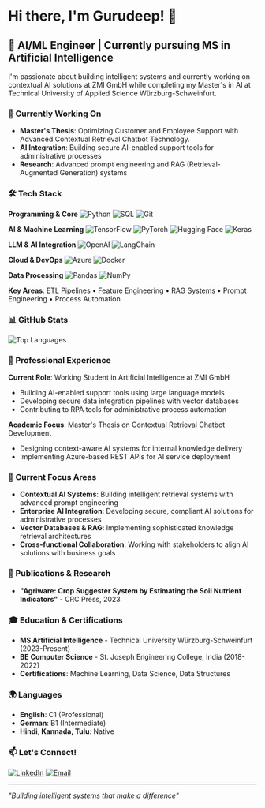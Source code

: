 # Hi there, I'm Gurudeep! 👋

## 🚀 AI/ML Engineer | Currently pursuing MS in Artificial Intelligence

I'm passionate about building intelligent systems and currently working on contextual AI solutions at ZMI GmbH while completing my Master's in AI at Technical University of Applied Science Würzburg-Schweinfurt.

### 🔭 Currently Working On
- **Master's Thesis**: Optimizing Customer and Employee Support with Advanced Contextual Retrieval Chatbot Technology.
- **AI Integration**: Building secure AI-enabled support tools for administrative processes
- **Research**: Advanced prompt engineering and RAG (Retrieval-Augmented Generation) systems

### 🛠️ Tech Stack

**Programming & Core**
![Python](https://img.shields.io/badge/-Python-3776AB?style=flat-square&logo=python&logoColor=white)
![SQL](https://img.shields.io/badge/-SQL-4479A1?style=flat-square&logo=postgresql&logoColor=white)
![Git](https://img.shields.io/badge/-Git-F05032?style=flat-square&logo=git&logoColor=white)

**AI & Machine Learning**
![TensorFlow](https://img.shields.io/badge/-TensorFlow-FF6F00?style=flat-square&logo=tensorflow&logoColor=white)
![PyTorch](https://img.shields.io/badge/-PyTorch-EE4C2C?style=flat-square&logo=pytorch&logoColor=white)
![Hugging Face](https://img.shields.io/badge/-Hugging%20Face-FFD21E?style=flat-square&logo=huggingface&logoColor=black)
![Keras](https://img.shields.io/badge/-Keras-D00000?style=flat-square&logo=keras&logoColor=white)

**LLM & AI Integration**
![OpenAI](https://img.shields.io/badge/-OpenAI-412991?style=flat-square&logo=openai&logoColor=white)
![LangChain](https://img.shields.io/badge/-LangChain-1C3C3C?style=flat-square&logo=langchain&logoColor=white)

**Cloud & DevOps**
![Azure](https://img.shields.io/badge/-Azure-0078D4?style=flat-square&logo=microsoftazure&logoColor=white)
![Docker](https://img.shields.io/badge/-Docker-2496ED?style=flat-square&logo=docker&logoColor=white)

**Data Processing**
![Pandas](https://img.shields.io/badge/-Pandas-150458?style=flat-square&logo=pandas&logoColor=white)
![NumPy](https://img.shields.io/badge/-NumPy-013243?style=flat-square&logo=numpy&logoColor=white)

**Key Areas**: ETL Pipelines • Feature Engineering • RAG Systems • Prompt Engineering • Process Automation

### 📊 GitHub Stats

![Top Languages](https://github-readme-stats.vercel.app/api/top-langs/?username=Gurudeep-hn&layout=compact&theme=radical)

### 💼 Professional Experience

**Current Role**: Working Student in Artificial Intelligence at ZMI GmbH
- Building AI-enabled support tools using large language models
- Developing secure data integration pipelines with vector databases
- Contributing to RPA tools for administrative process automation

**Academic Focus**: Master's Thesis on Contextual Retrieval Chatbot Development
- Designing context-aware AI systems for internal knowledge delivery
- Implementing Azure-based REST APIs for AI service deployment

### 🎯 Current Focus Areas

- **Contextual AI Systems**: Building intelligent retrieval systems with advanced prompt engineering
- **Enterprise AI Integration**: Developing secure, compliant AI solutions for administrative processes
- **Vector Databases & RAG**: Implementing sophisticated knowledge retrieval architectures
- **Cross-functional Collaboration**: Working with stakeholders to align AI solutions with business goals

### 📝 Publications & Research
- **"Agriware: Crop Suggester System by Estimating the Soil Nutrient Indicators"** - CRC Press, 2023

### 🎓 Education & Certifications
- **MS Artificial Intelligence** - Technical University Würzburg-Schweinfurt (2023-Present)
- **BE Computer Science** - St. Joseph Engineering College, India (2018-2022)
- **Certifications**: Machine Learning, Data Science, Data Structures

### 🌍 Languages
- **English**: C1 (Professional)
- **German**: B1 (Intermediate)
- **Hindi, Kannada, Tulu**: Native

### 📫 Let's Connect!
[![LinkedIn](https://img.shields.io/badge/-LinkedIn-0077B5?style=flat-square&logo=linkedin&logoColor=white)](https://linkedin.com/in/gurudeephn)
[![Email](https://img.shields.io/badge/-Email-D14836?style=flat-square&logo=gmail&logoColor=white)](mailto:gurudeep409@gmail.com)

---
*"Building intelligent systems that make a difference"*
